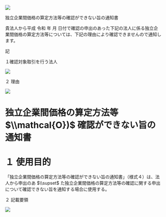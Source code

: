 ![](https://www.nta.go.jp/tmp/9138dad3-22c4-4a6c-ba47-2dffd64cffe4/images/38d1944f23cc14cdce73ddb9f4e03a630b1d4afe7ff91a396f4c936dce5bf302.jpg)

独立企業間価格の算定方法等の確認ができない旨の通知書

貴法人から平成 令和 年 月 日付で確認の申出のあった下記の法人に係る独立企業間価格の算定方法等については、下記の理由により確認できませんので通知します。

記

１確認対象取引を行う法人

![](https://www.nta.go.jp/tmp/9138dad3-22c4-4a6c-ba47-2dffd64cffe4/images/9d28fe52935e25c25438c80d730c4c575367b9f9b6bf2f54c86e02403237bf2a.jpg)

２ 理由

![](https://www.nta.go.jp/tmp/9138dad3-22c4-4a6c-ba47-2dffd64cffe4/images/54b34e778a49da2d0ca8ff3a786fe03312aa99fc1f1341bb4e0a07c9e4f05d5e.jpg)

# 独立企業間価格の算定方法等 $\\mathcal{O})$ 確認ができない旨の通知書

# １ 使用目的

「独立企業間価格の算定方法等の確認ができない旨の通知書」（様式４）は、法人から申出のあ $\\supset$ た独立企業間価格の算定方法等の確認に関する申出について確認できない旨を通知する場合に使用する。

２ 記載要領

![](https://www.nta.go.jp/tmp/9138dad3-22c4-4a6c-ba47-2dffd64cffe4/images/e6587990dede245aad1e0c1560ba7be751422192871e1637e389e0160b745e2d.jpg)